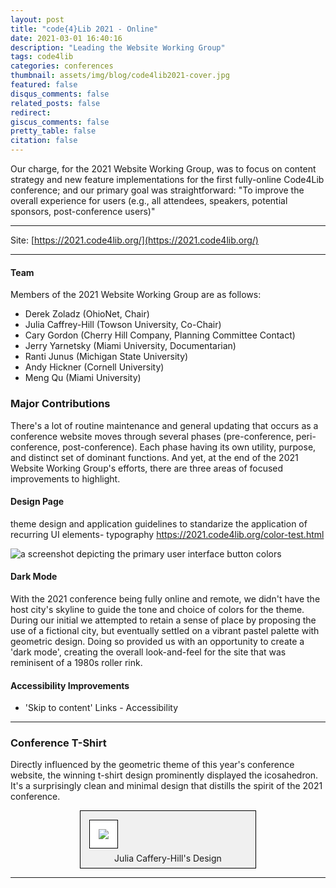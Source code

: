 ```yaml
---
layout: post
title: "code{4}Lib 2021 - Online"
date: 2021-03-01 16:40:16
description: "Leading the Website Working Group"
tags: code4lib
categories: conferences
thumbnail: assets/img/blog/code4lib2021-cover.jpg
featured: false
disqus_comments: false
related_posts: false
redirect:
giscus_comments: false
pretty_table: false
citation: false
---
```


Our charge, for the 2021 Website Working Group, was to focus on content strategy and new feature implementations for the first fully-online Code4Lib conference; and our primary goal was straightforward: "To improve the overall experience for users (e.g., all attendees, speakers, potential sponsors, post-conference users)"  

<hr/>

Site: [https://2021.code4lib.org/](https://2021.code4lib.org/)

<hr/>

#### Team
Members of the 2021 Website Working Group are as follows:

- Derek Zoladz (OhioNet, Chair)
- Julia Caffrey-Hill (Towson University, Co-Chair)
- Cary Gordon (Cherry Hill Company, Planning Committee Contact)
- Jerry Yarnetsky (Miami University, Documentarian)
- Ranti Junus (Michigan State University)
- Andy Hickner (Cornell University)
- Meng Qu (Miami University)

### Major Contributions

There's a lot of routine maintenance and general updating that occurs as a conference website moves through several phases (pre-conference, peri-conference, post-conference). Each phase having its own utility, purpose, and distinct set of dominant functions. And yet, at the end of the 2021 Website Working Group's efforts, there are three areas of focused improvements to highlight.

#### Design Page

theme design and application guidelines to standarize the application of recurring UI elements- typography https://2021.code4lib.org/color-test.html

![a screenshot depicting the primary user interface button colors](theme_guideline.png)


#### Dark Mode

With the 2021 conference being fully online and remote, we didn't have the host city's skyline to guide the tone and choice of colors for the theme.
During our initial 
we attempted to retain a sense of place by proposing the use of a fictional city, but eventually settled on a vibrant pastel palette with geometric design.
Doing so provided us with an opportunity to create a 'dark mode', creating the overall look-and-feel for the site that was reminisent of a 1980s roller rink.


#### Accessibility Improvements

- 'Skip to content' Links - Accessibility

<hr>

### Conference T-Shirt
Directly influenced by the geometric theme of this year's conference website, the winning t-shirt design prominently displayed the icosahedron. It's a surprisingly clean and minimal design that distills the spirit of the 2021 conference.

<div style="width: 50%; border: 1px solid black; padding: 1em 1em 0 1em; margin: 1em auto; background-color: #f0f0f0;">
  <img src="2021-tshirt.png" style="border: 1px solid black; margin: 0px; padding: 1em; background-color: white;">
  <p style="text-align: center; margin: 0px; padding: .5em;">Julia Caffery-Hill's Design</p>
</div>

<hr/>

